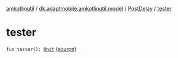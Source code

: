 [amkotlinutil](../../index.md) / [dk.adaptmobile.amkotlinutil.model](../index.md) / [PostDelay](index.md) / [tester](./tester.md)

# tester

`fun tester(): `[`Unit`](https://kotlinlang.org/api/latest/jvm/stdlib/kotlin/-unit/index.html) [(source)](https://github.com/adaptmobile-organization/amkotlinutil/tree/master/amkotlinutil/src/main/java/dk/adaptmobile/amkotlinutil/model/PostDelay.kt#L10)